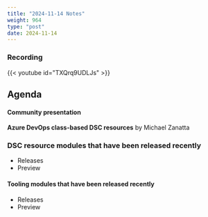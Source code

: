 ```yaml
---
title: "2024-11-14 Notes"
weight: 964
type: "post"
date: 2024-11-14
---
```


### Recording

{{< youtube id="TXQrq9UDLJs" >}}

## Agenda

#### Community presentation

**Azure DevOps class-based DSC resources** by Michael Zanatta

### DSC resource modules that have been released recently

- Releases
- Preview
#### Tooling modules that have been released recently

- Releases
- Preview
